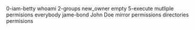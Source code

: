 0-iam-betty
whoami
2-groups
new_owner
empty
5-execute
mutliple permisions
everybody
jame-bond
John Doe
mirror permissions
directories permisions
